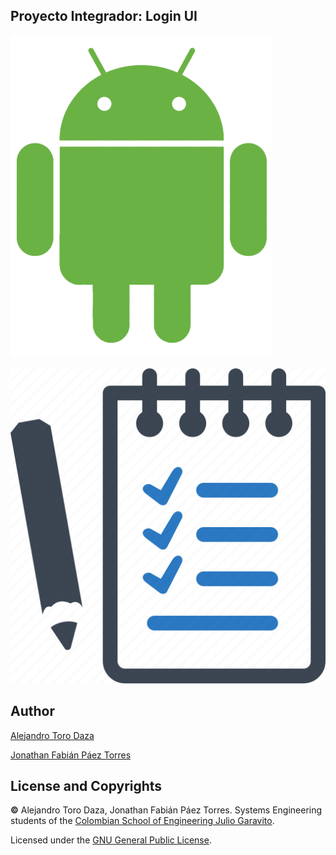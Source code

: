 ## Proyecto Integrador: Login UI

![img](https://github.com/Skullzo/IETI-Lab13/blob/main/img/Android3.png)

![img](https://github.com/Skullzo/IETI-Lab13/blob/main/img/Task%20Planner.png)

## Author

[Alejandro Toro Daza](https://github.com/Skullzo)

[Jonathan Fabián Páez Torres](https://github.com/jfpazto)

## License and Copyrights

**©** Alejandro Toro Daza, Jonathan Fabián Páez Torres. Systems Engineering students of the [Colombian School of Engineering Julio Garavito](https://www.escuelaing.edu.co/es/).

Licensed under the [GNU General Public License](https://github.com/Skullzo/IETI-Lab13/blob/main/LICENSE).